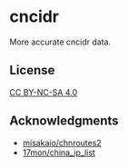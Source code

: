 # cncidr
More accurate cncidr data.

## License

[CC BY-NC-SA 4.0](https://creativecommons.org/licenses/by-nc-sa/4.0/)

## Acknowledgments
- [misakaio/chnroutes2](https://github.com/misakaio/chnroutes2) 
- [17mon/china_ip_list](https://github.com/17mon/china_ip_list)  
